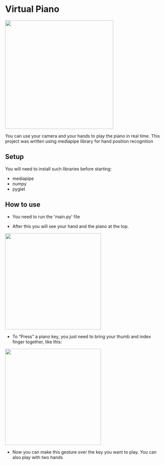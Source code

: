 # Virtual Piano

<img src="https://github.com/MaxaGRAFA/Virtual-piano/assets/89744777/80766a32-7948-4595-b7e1-68b8fc66d10f" width="350">

You can use your camera and your hands to play the piano in real time.
This project was written using mediapipe library for hand position recognition

## Setup
You will need to install such libraries before starting:
- mediapipe
- numpy
- pyglet

## How to use
- You need to run the 'main.py' file

- After this you will see your hand and the piano at the top.

<img src="https://github.com/MaxaGRAFA/Virtual-piano/assets/89744777/35b18b70-ddcc-4401-b701-853c9547de52" width="310">

- To “Press” a piano key, you just need to bring your thumb and index finger together, like this:

<img src="https://github.com/MaxaGRAFA/Virtual-piano/assets/89744777/e16eb11e-6d04-4071-abb9-4b9c37ebc1fa" width="310">

- Now you can make this gesture over the key you want to play. You can also play with two hands


